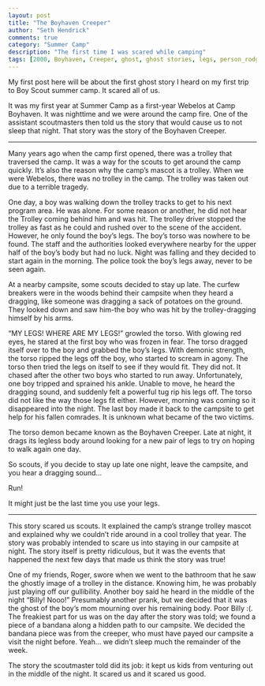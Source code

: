 ```yaml
--- 
layout: post
title: "The Boyhaven Creeper"
author: "Seth Hendrick"
comments: true
category: "Summer Camp"
description: "The first time I was scared while camping"
tags: [2000, Boyhaven, Creeper, ghost, ghost stories, legs, person_rodger, story, Summer Camp, trolley, webelos, Year 2000]
---
```


My first post here will be about the first ghost story I heard on my first trip to Boy Scout summer camp.  It scared all of us.

It was my first year at Summer Camp as a first-year Webelos at Camp Boyhaven.  It was nighttime and we were around the camp fire.  One of the assistant scoutmasters then told us the story that would cause us to not sleep that night.  That story was the story of the Boyhaven Creeper.

-----------------------------------

Many years ago when the camp first opened, there was a trolley that traversed the camp.  It was a way for the scouts to get around the camp quickly.  It’s also the reason why the camp’s mascot is a trolley.  When we were Webelos, there was no trolley in the camp.  The trolley was taken out due to a terrible tragedy.

One day, a boy was walking down the trolley tracks to get to his next program area.  He was alone.  For some reason or another, he did not hear the Trolley coming behind him and was hit.  The trolley driver stopped the trolley as fast as he could and rushed over to the scene of the accident.  However, he only found the boy’s legs.  The boy’s torso was nowhere to be found.  The staff and the authorities looked everywhere nearby for the upper half of the boy’s body but had no luck.  Night was falling and they decided to start again in the morning.  The police took the boy’s legs away, never to be seen again.

At a nearby campsite, some scouts decided to stay up late.  The curfew breakers were in the woods behind their campsite when they heard a dragging, like someone was dragging a sack of potatoes on the ground.  They looked down and saw him-the boy who was hit by the trolley-dragging himself by his arms.

“MY LEGS!  WHERE ARE MY LEGS!” growled the torso.  With glowing red eyes, he stared at the first boy who was frozen in fear.  The torso dragged itself over to the boy and grabbed the boy’s legs.  With demonic strength, the torso ripped the legs off the boy, who started to scream in agony.  The torso then tried the legs on itself to see if they would fit.  They did not.  It chased after the other two boys who started to run away.  Unfortunately, one boy tripped and sprained his ankle.  Unable to move, he heard the dragging sound, and suddenly felt a powerful tug rip his legs off.  The torso did not like the way those legs fit either.  However, morning was coming so it disappeared into the night.  The last boy made it back to the campsite to get help for his fallen comrades.  It is unknown what became of the two victims.

The torso demon became known as the Boyhaven Creeper.  Late at night, it drags its legless body around looking for a new pair of legs to try on hoping to walk again one day.

So scouts, if you decide to stay up late one night, leave the campsite, and you hear a dragging sound…

Run!

It might just be the last time you use your legs.

--------------------------------

This story scared us scouts.  It explained the camp’s strange trolley mascot and explained why we couldn’t ride around in a cool trolley that year.  The story was probably intended to scare us into staying in our campsite at night.  The story itself is pretty ridiculous, but it was the events that happened the next few days that made us think the story was true!

One of my friends, Roger, swore when we went to the bathroom that he saw the ghostly image of a trolley in the distance.  Knowing him, he was probably just playing off our gullibility.  Another boy said he heard in the middle of the night “Billy! Nooo!”  Presumably another prank, but we decided that it was the ghost of the boy’s mom mourning over his remaining body.  Poor Billy :(.  The freakiest part for us was on the day after the story was told; we found a piece of a bandana along a hidden path to our campsite.  We decided the bandana piece was from the creeper, who must have payed our campsite a visit the night before.  Yeah… we didn’t sleep much the remainder of the week.

The story the scoutmaster told did its job: it kept us kids from venturing out in the middle of the night.  It scared us and it scared us good.